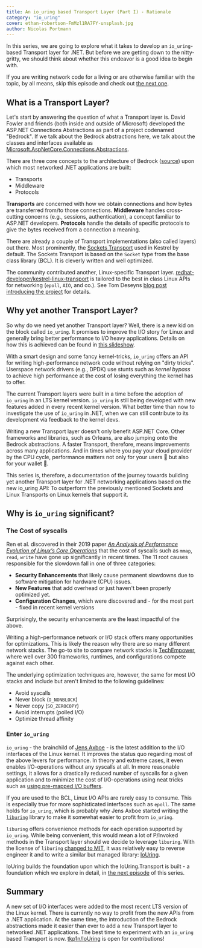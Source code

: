 ```yaml
---
title: An io_uring based Transport Layer (Part I) - Rationale
category: "io_uring"
cover: ethan-robertson-FmMzl1RA7FY-unsplash.jpg
author: Nicolas Portmann
---
```


In this series, we are going to explore what it takes to develop an `io_uring`-based Transport layer for .NET. But before we are getting down to the nitty-gritty, we should think about whether this endeavor is a good idea to begin with.

If you are writing network code for a living or are otherwise familiar with the topic, by all means, skip this episode and check out [the next one](https://ndportmann.com/io_uring-foundation/).

## What is a Transport Layer?

Let's start by answering the question of what a Transport layer is. David Fowler and friends (both inside and outside of Microsoft) developed the ASP.NET Connections Abstractions as part of a project codenamed "Bedrock". If we talk about the Bedrock abstractions here, we talk about the classes and interfaces available as [Microsoft.AspNetCore.Connections.Abstractions](https://github.com/dotnet/aspnetcore/tree/master/src/Servers/Connections.Abstractions/src).

There are three core concepts to the architecture of Bedrock ([source](https://speakerdeck.com/davidfowl/project-bedrock)) upon which most networked .NET applications are built:

* Transports
* Middleware
* Protocols

**Transports** are concerned with how we obtain connections and how bytes are transferred from/to those connections. **Middleware** handles cross-cutting concerns (e.g., sessions, authentication), a concept familiar to ASP.NET developers. **Protocols** handle the details of specific protocols to give the bytes received from a connection a meaning.

There are already a couple of Transport implementations (also called layers) out there. Most prominently, the [Sockets Transport](https://github.com/dotnet/aspnetcore/tree/master/src/Servers/Kestrel/Transport.Sockets) used in Kestrel by default. The Sockets Transport is based on the `Socket` type from the base class library (BCL). It is cleverly written and well optimized.

The community contributed another, Linux-specific Transport layer.  [redhat-developer/kestrel-linux-transport](https://github.com/redhat-developer/kestrel-linux-transport/) is tailored to the best in class Linux APIs for networking (`epoll`, `AIO`, and co.). See Tom Deseyns [blog post introducing the project](https://developers.redhat.com/blog/2018/07/24/improv-net-core-kestrel-performance-linux/) for details.

## Why yet another Transport Layer?

So why do we need yet another Transport layer? Well, there is a new kid on the block called `io_uring`. It promises to improve the I/O story for Linux and generally bring better performance to I/O heavy applications. Details on how this is achieved can be found in [this slideshow](https://www.slideshare.net/ennael/kernel-recipes-2019-faster-io-through-iouring).

With a smart design and some fancy kernel-tricks, `io_uring` offers an API for writing high-performance network code without relying on "dirty tricks". Userspace network drivers (e.g., DPDK) use stunts such as *kernel bypass* to achieve high performance at the cost of losing everything the kernel has to offer.

The current Transport layers were built in a time before the adoption of `io_uring` in an LTS kernel version. `io_uring` is still being developed with new features added in every recent kernel version. What better time than now to investigate the use of `io_uring` in .NET, when we can still contribute to its development via feedback to the kernel devs.

Writing a new Transport layer doesn't only benefit ASP.NET Core. Other frameworks and libraries, such as Orleans, are also jumping onto the Bedrock abstractions. A faster Transport, therefore, means improvements across many applications. And in times where you pay your cloud provider by the CPU cycle, performance matters not only for your users 🚀 but also for your wallet 💸.

This series is, therefore, a documentation of the journey towards building yet another Transport layer for .NET networking applications based on the new io_uring API: To outperform the previously mentioned Sockets and Linux Transports on Linux kernels that support it.

## Why is `io_uring` significant?

### The Cost of syscalls

Ren et al. discovered in their 2019 paper *[An Analysis of Performance Evolution of Linux’s Core Operations](https://dl.acm.org/doi/pdf/10.1145/3341301.3359640?download=true)* that the cost of syscalls such as `mmap`, `read`, `write` have gone up significantly in recent times. The 11 root causes responsible for the slowdown fall in one of three categories:

* **Security Enhancements** that likely cause permanent slowdowns due to software mitigation for hardware (CPU) issues.
* **New Features** that add overhead or just haven't been properly optimized yet.
* **Configuration Changes**, which were discovered and - for the most part - fixed in recent kernel versions

Surprisingly, the security enhancements are the least impactful of the above.

Writing a high-performance network or I/O stack offers many opportunities for optimizations. This is likely the reason why there are so many different network stacks. The go-to site to compare network stacks is [TechEmpower](https://www.techempower.com/benchmarks), where well over 300 frameworks, runtimes, and configurations compete against each other.

The underlying optimization techniques are, however, the same for most I/O stacks and include but aren't limited to the following guidelines:

* Avoid syscalls
* Never block (`O_NONBLOCK`)
* Never copy (`SO_ZEROCOPY`)
* Avoid interrupts (polled I/O)
* Optimize thread affinity

### Enter `io_uring`

`io_uring` - the brainchild of [Jens Axboe](https://twitter.com/axboe) -  is the latest addition to the I/O interfaces of the Linux kernel. It improves the status quo regarding most of the above levers for performance. In theory and extreme cases, it even enables  I/O-operations without any syscalls at all. In more reasonable settings, it allows for a drastically reduced number of syscalls for a given application and to minimize the cost of I/O-operations using neat tricks such as [using pre-mapped I/O buffers](https://patchwork.kernel.org/patch/10792947/).

If you are used to the BCL, Linux I/O APIs are rarely easy to consume. This is especially true for more sophisticated interfaces such as `epoll`. The same holds for `io_uring`, which is probably why Jens Axboe started writing the [`liburing`](https://github.com/axboe/liburing) library to make it somewhat easier to profit from `io_uring`.

`liburing` offers convenience methods for each operation supported by `io_uring`. While being convenient, this would mean a lot of P/Invoked methods in the Transport layer should we decide to leverage `liburing`. With the license of `liburing` [changed to MIT](https://github.com/axboe/liburing/commit/b9f507d50c71b27f5c0239a28fa29db5ce2bf533), it was relatively easy to reverse engineer it and to write a similar but managed library: [IoUring](https://github.com/tkp1n/IoUring/#iouring).

IoUring builds the foundation upon which the IoUring.Transport is built - a foundation which we explore in detail, in [the next episode](https://ndportmann.com/io_uring-foundation/) of this series.

## Summary

A new set of I/O interfaces were added to the most recent LTS version of the Linux kernel. There is currently no way to profit from the new APIs from a .NET application. At the same time, the introduction of the Bedrock abstractions made it easier than ever to add a new Transport layer to networked .NET applications. The best time to experiment with an `io_uring` based Transport is now. [tkp1n/IoUring](https://github.com/tkp1n/IoUring) is open for contributions!